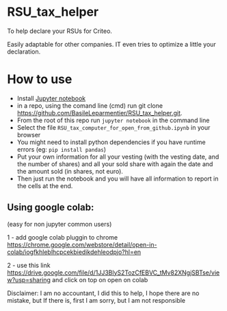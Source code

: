 # RSU_tax_helper
To help declare your RSUs for Criteo.

Easily adaptable for other companies. IT even tries to optimize a little your declaration.

How to use
=========

* Install [Jupyter notebook](https://jupyter.org/install)
* in a repo, using the comand line (cmd) run git clone https://github.com/BasileLeparmentier/RSU_tax_helper.git.
* From the root of this repo run `jupyter notebook` in the command line
* Select the file `RSU_tax_computer_for_open_from_github.ipynb` in your browser
* You might need to install python dependencies if you have runtime errors (eg: `pip install pandas`)
* Put your own information for all your vesting (with the vesting date, and the number of shares) and all your sold share with again the date and the amount sold (in shares, not euro).
* Then just run the notebook and you will have all information to report in the cells at the end.


## Using google colab:
(easy for non jupyter common users)

1 - add google colab pluggin to chrome https://chrome.google.com/webstore/detail/open-in-colab/iogfkhleblhcpcekbiedikdehleodpjo?hl=en

2 - use this link https://drive.google.com/file/d/1JJ3BlyS2TozCfEBVC_tMv82XNgjSBTse/view?usp=sharing and click on top on open on colab

Disclaimer: I am no accountant, I did this to help, I hope there are no mistake, but If there is, first I am sorry, but I am not responsible
